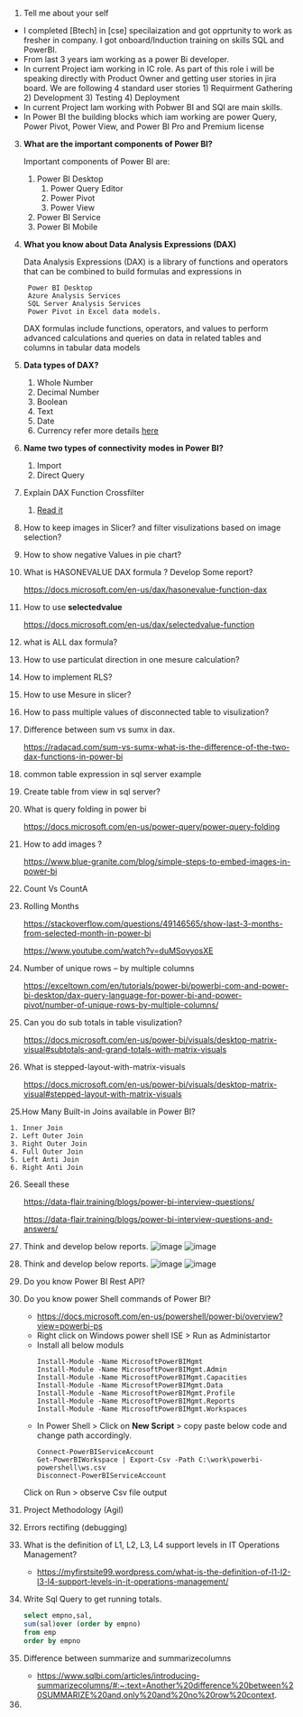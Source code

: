 1. Tell me about your self

- I completed [Btech] in [cse] specilaization and got opprtunity to work as fresher in <abc> company. I got onboard/Induction training on skills SQL and PowerBI.
- From last 3 years iam working as a power Bi developer.
- In current Project iam working in IC role. As part of this role i will be speaking directly with Product Owner and getting user stories in jira board. We are following 4 standard user stories 1) Requirment Gathering 2) Development 3) Testing 4) Deployment
- In current Project Iam working with Pobwer BI and SQl are main skills.
- In Power BI the building blocks which iam working are power Query, Power Pivot, Power View, and Power BI Pro and Premium license
	
3. **What are the important components of Power BI?**

   Important components of Power BI are: 
    1. Power BI Desktop
        1. Power Query Editor
        2. Power Pivot
        3. Power View
    2. Power BI Service
    3. Power BI Mobile
2. **What you know about Data Analysis Expressions (DAX)**

    Data Analysis Expressions (DAX) is a library of functions and operators that can be combined to build formulas and expressions in

        Power BI Desktop
        Azure Analysis Services
        SQL Server Analysis Services
        Power Pivot in Excel data models.

    DAX formulas include functions, operators, and values to perform advanced calculations and queries on data in related tables and columns in tabular data models    
3. **Data types of DAX?**
    1. Whole Number
    2. Decimal Number
    3. Boolean
    4. Text
    5. Date
    6. Currency
    refer more details [here](https://docs.microsoft.com/en-us/dax/dax-overview#data-types)
4. **Name two types of connectivity modes in Power BI?**
      1. Import
      2. Direct Query
5. Explain DAX Function Crossfilter
	1. [Read it](https://docs.microsoft.com/en-us/dax/crossfilter-function#:~:text=There%20are%20two%20ways%20to,work%20for%20just%20this%20measure.)
6. How to keep images in Slicer? and filter visulizations based on image selection?
7. How to show negative Values in pie chart?
8. What is HASONEVALUE DAX formula ? Develop Some report?

	https://docs.microsoft.com/en-us/dax/hasonevalue-function-dax

9. How to use **selectedvalue**

	https://docs.microsoft.com/en-us/dax/selectedvalue-function
10. what is ALL dax formula?
11. How to use particulat direction in one mesure calculation?
12. How to implement RLS?
13. How to use Mesure in slicer?

14. How to pass multiple values of disconnected table to visulization?

15. Difference between sum vs sumx in dax.

    https://radacad.com/sum-vs-sumx-what-is-the-difference-of-the-two-dax-functions-in-power-bi

16. common table expression in sql server example
17. Create table from view in sql server?

18. What is query folding in power bi

	https://docs.microsoft.com/en-us/power-query/power-query-folding
19. How to add images ?

	https://www.blue-granite.com/blog/simple-steps-to-embed-images-in-power-bi

    
20. Count Vs CountA 
21. Rolling Months

	https://stackoverflow.com/questions/49146565/show-last-3-months-from-selected-month-in-power-bi

	https://www.youtube.com/watch?v=duMSovyosXE

22. Number of unique rows – by multiple columns

	https://exceltown.com/en/tutorials/power-bi/powerbi-com-and-power-bi-desktop/dax-query-language-for-power-bi-and-power-pivot/number-of-unique-rows-by-multiple-columns/
	
23. Can you  do sub totals in table visulization?

	https://docs.microsoft.com/en-us/power-bi/visuals/desktop-matrix-visual#subtotals-and-grand-totals-with-matrix-visuals

24. What is stepped-layout-with-matrix-visuals
	
	https://docs.microsoft.com/en-us/power-bi/visuals/desktop-matrix-visual#stepped-layout-with-matrix-visuals
	
25.How Many Built-in Joins available in Power BI?

	1. Inner Join
	2. Left Outer Join
	3. Right Outer Join
	4. Full Outer Join
	5. Left Anti Join
	6. Right Anti Join
26. Seeall these 

	https://data-flair.training/blogs/power-bi-interview-questions/

	https://data-flair.training/blogs/power-bi-interview-questions-and-answers/
27. Think and develop below reports.
	![image](https://user-images.githubusercontent.com/20516321/115226802-44837c00-a12d-11eb-94d3-b1ced898ddf1.png)
	![image](https://user-images.githubusercontent.com/20516321/115226863-57964c00-a12d-11eb-8d66-f248102aa75a.png)



28. Think and develop below reports.
	![image](https://user-images.githubusercontent.com/20516321/115226962-785ea180-a12d-11eb-991c-623b1c43dccd.png)
	![image](https://user-images.githubusercontent.com/20516321/115227020-8ca29e80-a12d-11eb-83e2-ca85877e5bca.png)


29. Do you know Power BI Rest API?
30. Do you know power Shell commands of Power BI?
	- https://docs.microsoft.com/en-us/powershell/power-bi/overview?view=powerbi-ps
	- Right click on  Windows power shell ISE > Run as Administartor 
	- Install all below moduls
		```
		Install-Module -Name MicrosoftPowerBIMgmt
		Install-Module -Name MicrosoftPowerBIMgmt.Admin
		Install-Module -Name MicrosoftPowerBIMgmt.Capacities
		Install-Module -Name MicrosoftPowerBIMgmt.Data
		Install-Module -Name MicrosoftPowerBIMgmt.Profile
		Install-Module -Name MicrosoftPowerBIMgmt.Reports
		Install-Module -Name MicrosoftPowerBIMgmt.Workspaces
		```
	- In Power Shell > Click on **New Script** > copy paste below code and change path accordingly.
		```
		Connect-PowerBIServiceAccount
		Get-PowerBIWorkspace | Export-Csv -Path C:\work\powerbi-powershell\ws.csv
		Disconnect-PowerBIServiceAccount
		```
	Click on Run > observe Csv file output
31. Project Methodology (Agil)
32. Errors rectifing (debugging)
33. What is the definition of L1, L2, L3, L4 support levels in IT Operations Management?
	- https://myfirstsite99.wordpress.com/what-is-the-definition-of-l1-l2-l3-l4-support-levels-in-it-operations-management/
34. Write Sql Query to get running totals.
	```sql
	select empno,sal,
	sum(sal)over (order by empno) 
	from emp
	order by empno
	```
35. Difference between summarize and summarizecolumns
	- https://www.sqlbi.com/articles/introducing-summarizecolumns/#:~:text=Another%20difference%20between%20SUMMARIZE%20and,only%20and%20no%20row%20context.
36. 
	






  
    

